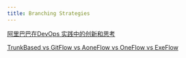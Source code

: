 ```yaml
---
title: Branching Strategies
---
```


[阿里巴巴在DevOps 实践中的创新和思考](http://bos.itdks.com/7b7b1baa2f1244b8b3c2b3ae26de3eea.pdf)

[TrunkBased vs GitFlow vs AoneFlow vs OneFlow vs ExeFlow](https://www.cnblogs.com/pluto4596/p/11464819.html)

